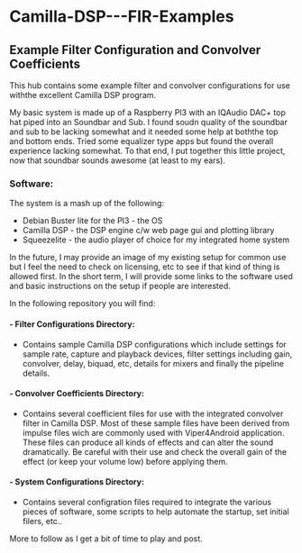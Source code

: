 # Camilla-DSP---FIR-Examples
## Example Filter Configuration and Convolver Coefficients

This hub contains some example filter and convolver configurations for use withthe excellent Camilla DSP program.

My basic system is made up of a Raspberry PI3 with an IQAudio DAC+ top hat piped into an Soundbar and Sub.  I found soudn quality of the soundbar and sub to be lacking somewhat and it needed some help at boththe top and bottom ends.  Tried some equalizer type apps but found the overall experience lacking somewhat. To that end, I put together this little project, now that soundbar sounds awesome (at least to my ears). 

### Software:
The system is a mash up of the following:
  - Debian Buster lite for the PI3 - the OS
  - Camilla DSP - the DSP engine c/w web page gui and plotting library
  - Squeezelite - the audio player of choice for my integrated home system 

In the future, I may provide an image of my existing setup for common use but I feel the need to check on licensing, etc to see if that kind of thing is allowed first.  In the short term, I will provide some links to the software used and basic instructions on the setup if people are interested.

In the following repository you will find:
#### - Filter Configurations Directory:
  -   Contains sample Camilla DSP configurations which include settings for sample rate, capture and playback devices, filter settings including gain, convolver, delay, biquad, etc, details for mixers and finally the pipeline details.
#### - Convolver Coefficients Directory:
  -   Contains several coefficient files for use with the integrated convolver filter in Camilla DSP.  Most of these sample files have been derived from impulse files wich are commonly used with Viper4Android application.  These files can produce all kinds of effects and can alter the sound dramatically.  Be careful with their use and check the overall gain of the effect (or keep your volume low) before applying them.
#### - System Configurations Directory:
  -   Contains several configration files required to integrate the various pieces of software, some scripts to help automate the startup, set initial filers, etc..

More to follow as I get a bit of time to play and post.
